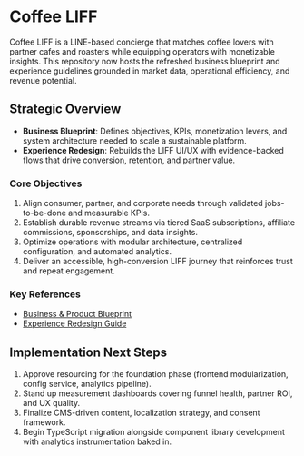 # Coffee LIFF

Coffee LIFF is a LINE-based concierge that matches coffee lovers with partner cafes and roasters while equipping operators with monetizable insights. This repository now hosts the refreshed business blueprint and experience guidelines grounded in market data, operational efficiency, and revenue potential.

## Strategic Overview
- **Business Blueprint**: Defines objectives, KPIs, monetization levers, and system architecture needed to scale a sustainable platform.
- **Experience Redesign**: Rebuilds the LIFF UI/UX with evidence-backed flows that drive conversion, retention, and partner value.

### Core Objectives
1. Align consumer, partner, and corporate needs through validated jobs-to-be-done and measurable KPIs.
2. Establish durable revenue streams via tiered SaaS subscriptions, affiliate commissions, sponsorships, and data insights.
3. Optimize operations with modular architecture, centralized configuration, and automated analytics.
4. Deliver an accessible, high-conversion LIFF journey that reinforces trust and repeat engagement.

### Key References
- [Business & Product Blueprint](docs/product_strategy.md)
- [Experience Redesign Guide](docs/ui_ux_overhaul.md)

## Implementation Next Steps
1. Approve resourcing for the foundation phase (frontend modularization, config service, analytics pipeline).
2. Stand up measurement dashboards covering funnel health, partner ROI, and UX quality.
3. Finalize CMS-driven content, localization strategy, and consent framework.
4. Begin TypeScript migration alongside component library development with analytics instrumentation baked in.

